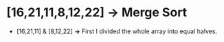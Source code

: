 # [16,21,11,8,12,22] -> Merge Sort  
- [16,21,11]  &  [8,12,22]  **->**  First I divided the whole array into equal halves.

